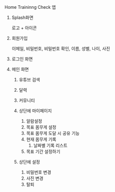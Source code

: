 Home Traininng Check 앱

1. Splash화면 

   로고 + 아이콘

2. 회원가입

   이메일, 비밀번호, 비밀번호 확인, 이름, 성별, 나이, 사진

3. 로그인 화면

4. 메인 화면

   1. 유튜브 검색
   2. 달력
   3. 커뮤니티
   4. 상단에 마이페이지
      1. 알람설정
      2.  목표 몸무게 설정
         1. 목표 몸무게 도달 시 공유 기능
      3. 현재 몸무게 기록
         1. 날짜별 기록 리스트 
      4.  목표 기간 설정하기

   4. 상단에 설정
      1. 비밀번호 변경
      2. 사진 변경
      3. 탈퇴

   


